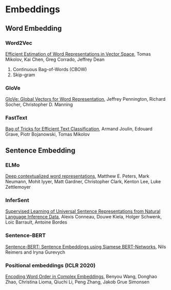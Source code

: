 # Embeddings

## Word Embedding

### Word2Vec

[Efficient Estimation of Word Representations in Vector Space](https://arxiv.org/abs/1301.3781), Tomas Mikolov, Kai Chen, Greg Corrado, Jeffrey Dean

1. Continuous Bag-of-Words (CBOW)
2. Skip-gram

### GloVe

[GloVe: Global Vectors for Word Representation](https://www-nlp.stanford.edu/pubs/glove.pdf), Jeffrey Pennington, Richard Socher, Christopher D. Manning

### FastText

[Bag of Tricks for Efficient Text Classification](https://arxiv.org/pdf/1607.01759.pdf), Armand Joulin, Edouard Grave, Piotr Bojanowski, Tomas Mikolov

## Sentence Embedding

### ELMo

[Deep contextualized word representations](https://arxiv.org/pdf/1802.05365.pdf), Matthew E. Peters, Mark Neumann, Mohit Iyyer, Matt Gardner, Christopher Clark, Kenton Lee, Luke Zettlemoyer

### InferSent

[Supervised Learning of Universal Sentence Representations from Natural Language Inference Data](https://arxiv.org/abs/1705.02364), Alexis Conneau, Douwe Kiela, Holger Schwenk, Loic Barrault, Antoine Bordes

### Sentence-BERT

[Sentence-BERT: Sentence Embeddings using Siamese BERT-Networks](https://arxiv.org/pdf/1908.10084.pdf), Nils Reimers and Iryna Gurevych

### Positional embeddings (ICLR 2020)

[Encoding Word Order in Complex Embeddings](https://arxiv.org/pdf/1912.12333.pdf), Benyou Wang, Donghao Zhao, Christina Lioma, Qiuchi Li, Peng Zhang, Jakob Grue Simonsen